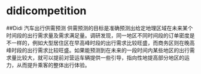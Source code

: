 # didicompetition
##Didi 汽车出行供需预测
供需预测的目标是准确预测出给定地理区域在未来某个时间段的出行需求量及需求满足量。调研发现，同一地区不同时间段的订单密度是不一样的，例如大型居住区在早高峰时段的出行需求比较旺盛，而商务区则在晚高峰时段的出行需求比较旺盛。如果能预测到在未来的一段时间内某些地区的出行需求量比较大，就可以提前对营运车辆提供一些引导，指向性地提高部分地区的运力，从而提升乘客的整体出行体验。
